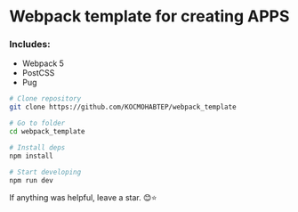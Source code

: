 # Webpack template for creating APPS
### Includes:
* Webpack 5
* PostCSS
* Pug


```bash
# Clone repository 
git clone https://github.com/KOCMOHABTEP/webpack_template

# Go to folder
cd webpack_template

# Install deps
npm install

# Start developing
npm run dev
```

If anything was helpful, leave a star.
😊⭐